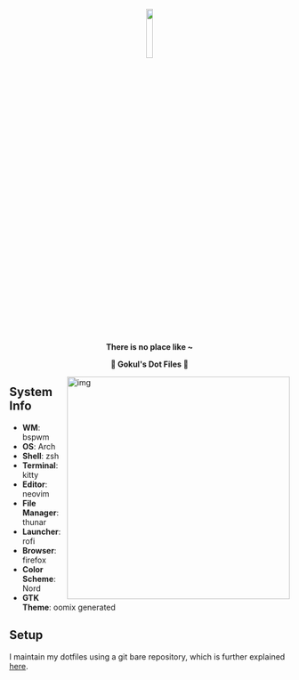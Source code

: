 <p align="center">
  <img width="15%" src="https://github.com/javacafe01.png" />
</p>

<p align="center">
  <b>There is no place like ~</b>
</p>

<p align="center">
  <b>👻 Gokul's Dot Files 👻</b>
</p>

<img src="https://i.redd.it/4gbcwiblvdx41.png" alt="img" align="right" width="400px">

## System Info

+ **WM**: bspwm
+ **OS**: Arch
+ **Shell**: zsh
+ **Terminal**: kitty
+ **Editor**: neovim
+ **File Manager**: thunar
+ **Launcher**: rofi
+ **Browser**: firefox
+ **Color Scheme**: Nord
+ **GTK Theme**: oomix generated

## Setup

I maintain my dotfiles using a git bare repository, which is further explained [here](https://www.atlassian.com/git/tutorials/dotfiles).
